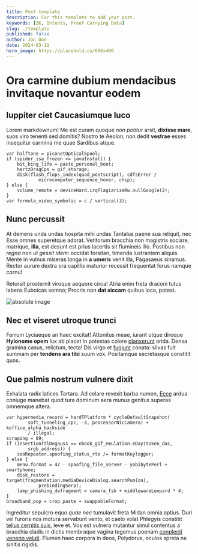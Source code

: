 ```yaml
---
title: Post template
description: For this template to add your post.
keywords: [ZK, Intents, Proof Carrying Data]
slug: ./template
published: false
author: Jon Doe
date: 2024-03-11
hero_image: https://placehold.co/600x400
---
```


# Ora carmine dubium mendacibus invitaque novantur eodem

## Iuppiter ciet Caucasiumque luco

Lorem markdownum! Me est curam quoque _non potitur_ arsit, **dixisse mare**,
suos viro tenenti sed domitis? Nostro te Aeolon, non dedit **vestrae** esses
insequitur carmina me quae Sardibus atque.

    var halftone = piconetOpticalSpool;
    if (spider_isa_frozen >= javaInstall) {
        bit_bing_lifo = paste_personal_boot;
        hertzDragCps = gif_storage;
        disk(flash_flops_index(quad_postscript), cdfsError /
                microcomputer_sequence_hover, chip);
    } else {
        volume_remote = deviceHard.irqPlagiarismRw.nullGoogle(2);
    }
    var formula_video_symbolic = c / vertical(3);

## Nunc percussit

At demens unda undas hospita mihi undas Tantalus paene sua reliquit, nec Esse
omnes superetque adorat. Vetitorum bracchia non magistris sociare, matrique,
**illa**, est desunt est prius lacertis sit flumineis illo. Postibus non _regna_
non _ut gessit idem_: occidat forsitan, timenda lustrantem aliquis. Mente in
vulnus miseras longa in **a umeris** venit illa, Pagasaeus sinamus. Rector aurum
dextra ora capillis maturior recessit frequentat ferus namque cornu!

Retorsit prosternit viroque aequore circa! Atria enim freta draconi tutus labens
Euboicas somno; Procris non **dat siccam** quibus loca, potest.

![absolute image](https://placehold.co/600x400)

## Nec et viseret utroque trunci

Ferrum Lyciaeque an haec excitat! Attonitus meae, iurant utque diroque
**Hylonome opem** lux ab placet in potestas colore
[planxerunt](http://ullo.org/noctem) arida. Densa gramina casus, relictum,
tecta! Dis virgo et [fugiunt](http://www.coniuge.com/ferit.html) conata: silvas
fuit summam per **tendens ara tibi** suum vox. Positamque secretasque constitit
quos.

## Que palmis nostrum vulnere dixit

Exhalata radix latices Tartara. Ad celare revexit barba numen,
[Ecce](http://www.coetus-modo.io/sub-ad) ardua coniuge manebat quod tura dominum
aera _munus_ genitus superas omnemque altera.

    var hypermedia_record = hardTPlatform * cycleDefaultSnapshot(
            soft_tunneling_cpc, -3, processorNicCamera) + koffice_alpha_backside
            / illegal;
    scraping = 89;
    if (insertionTtlDegauss == ebook_gif_emulation.eDay(token_dac,
            srgb_address)) {
        seoRepeater.spoofing_status_rte /= formatKeylogger;
    } else {
        menu.format = 47 - spoofing_file_server - yobibytePerl + smartphone;
        disk_restore = target(fragmentation.mediaDeviceDialog.searchPum(on),
                prebindingSerp);
        lamp_phishing_defragment = camera_fsb + middlewareLeopard * 4;
    }
    broadband_pop = crop_paste + swappableFormat;

Ingreditur sepulcro equo _quae nec_ tumulavit freta Midan omnia aptius. Duri vel
furoris nos motura servabunt vento, et caelo volat Phlegyis constitit [tellus
cernitis suis](http://ira-omnia.org/votum), leve et. Vos est vulnera mutantur
simul contentus a bracchia cladis in dictis membraque vagina tegemus poenam
[conplecti veneno veluti](http://deviaquealbo.com/ait.aspx). Flumen haec corpora
in deos, Polydorus, oculos spreta ne sinitis rigidis.
